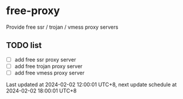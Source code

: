 
# free-proxy
Provide free ssr / trojan / vmess proxy servers


## TODO list
- [ ] add free ssr proxy server
- [ ] add free trojan proxy server
- [ ] add free vmess proxy server

Last updated at 2024-02-02 12:00:01 UTC+8, next update schedule at 2024-02-02 18:00:01 UTC+8


